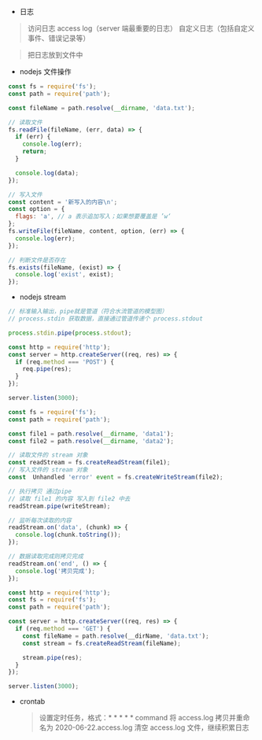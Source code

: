 - 日志

> 访问日志 access log（server 端最重要的日志）
> 自定义日志（包括自定义事件、错误记录等）

> 把日志放到文件中

- nodejs 文件操作

<!-- 最基本的文件操作 -->

```js
const fs = require('fs');
const path = require('path');

const fileName = path.resolve(__dirname, 'data.txt');

// 读取文件
fs.readFile(fileName, (err, data) => {
  if (err) {
    console.log(err);
    return;
  }

  console.log(data);
});

// 写入文件
const content = '新写入的内容\n';
const option = {
  flags: 'a', // a 表示追加写入；如果想要覆盖是 ’w‘
};
fs.writeFile(fileName, content, option, (err) => {
  console.log(err);
});

// 判断文件是否存在
fs.exists(fileName, (exist) => {
  console.log('exist', exist);
});
```

- nodejs stream

```js
// 标准输入输出，pipe就是管道（符合水流管道的模型图）
// process.stdin 获取数据，直接通过管道传递个 process.stdout

process.stdin.pipe(process.stdout);
```

<!-- stream 操作文件 -->

```js
const http = require('http');
const server = http.createServer((req, res) => {
  if (req.method === 'POST') {
    req.pipe(res);
  }
});

server.listen(3000);
```

```js
const fs = require('fs');
const path = require('path');

const file1 = path.resolve(__dirname, 'data1');
const file2 = path.resolve(__dirname, 'data2');

// 读取文件的 stream 对象
const readStream = fs.createReadStream(file1);
// 写入文件的 stream 对象
const  Unhandled 'error' event = fs.createWriteStream(file2);

// 执行拷贝 通过pipe
// 读取 file1 的内容 写入到 file2 中去
readStream.pipe(writeStream);

// 监听每次读取的内容
readStream.on('data', (chunk) => {
  console.log(chunk.toString());
});

// 数据读取完成则拷贝完成
readStream.on('end', () => {
  console.log('拷贝完成');
});
```

```js
const http = require('http');
const fs = require('fs');
const path = require('path');

const server = http.createServer((req, res) => {
  if (req.method === 'GET') {
    const fileName = path.resolve(__dirName, 'data.txt');
    const stream = fs.createReadStream(fileName);

    stream.pipe(res);
  }
});

server.listen(3000);
```

- crontab
  > 设置定时任务，格式：\* \* \* \* \* command
  > 将 access.log 拷贝并重命名为 2020-06-22.access.log
  > 清空 access.log 文件，继续积累日志

 